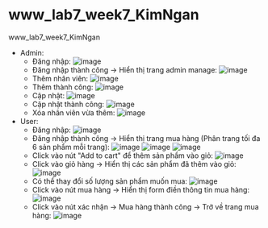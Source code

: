 # www_lab7_week7_KimNgan
www_lab7_week7_KimNgan
- Admin:
  + Đăng nhập: ![image](https://github.com/iamngo/www_lab7_week7_KimNgan/assets/88821216/806c62b5-ac57-4bc7-9379-bbeabd714b50)
  + Đăng nhập thành công -> Hiển thị trang admin manage: ![image](https://github.com/iamngo/www_lab7_week7_KimNgan/assets/88821216/d660f266-e866-488d-88a9-d235863c1647)
  + Thêm nhân viên: ![image](https://github.com/iamngo/www_lab7_week7_KimNgan/assets/88821216/86c77977-b69e-4210-ba74-3fe82f262d9d)
  + Thêm thành công: ![image](https://github.com/iamngo/www_lab7_week7_KimNgan/assets/88821216/f5fe1cbe-a4e5-4e17-879c-77e7b636572d)
  + Cập nhật: ![image](https://github.com/iamngo/www_lab7_week7_KimNgan/assets/88821216/3044891d-4df5-4f02-801f-6204ad15af8b)
  + Cập nhật thành công: ![image](https://github.com/iamngo/www_lab7_week7_KimNgan/assets/88821216/305396b3-3e2a-47bc-b7ae-45fde2cb97b4)
  + Xóa nhân viên vừa thêm: ![image](https://github.com/iamngo/www_lab7_week7_KimNgan/assets/88821216/1b2fca06-9fd6-47c1-8fa4-982134f31211)
- User:
  + Đăng nhập: ![image](https://github.com/iamngo/www_lab7_week7_KimNgan/assets/88821216/9e68c768-9fc5-4cd1-8a50-6205b07b4a33)
  + Đăng nhập thành công -> Hiển thị trang mua hàng (Phân trang tối đa 6 sản phẩm mỗi trang): ![image](https://github.com/iamngo/www_lab7_week7_KimNgan/assets/88821216/8e71fc3e-4e80-4fb5-b6df-c2157aae9a5e) ![image](https://github.com/iamngo/www_lab7_week7_KimNgan/assets/88821216/2882305c-2165-4c1b-a129-ea3d743b5d7d) ![image](https://github.com/iamngo/www_lab7_week7_KimNgan/assets/88821216/1057479b-21cf-44a1-8328-59daf4f0dd0d)
  + Click vào nút "Add to cart" để thêm sản phẩm vào giỏ: ![image](https://github.com/iamngo/www_lab7_week7_KimNgan/assets/88821216/103f51cb-421d-44d8-ab8c-e6dc3477fe14)
  + Click vào giỏ hàng -> Hiển thị các sản phẩm đã thêm vào giỏ: ![image](https://github.com/iamngo/www_lab7_week7_KimNgan/assets/88821216/83d60004-ffdc-49ae-a9f0-1b04479f8ac4)
  + Có thể thay đổi số lượng sản phẩm muốn mua: ![image](https://github.com/iamngo/www_lab7_week7_KimNgan/assets/88821216/929cd2e3-b918-48ae-8b06-366e0bf9969b)
  + Click vào nút mua hàng -> Hiển thị form điền thông tin mua hàng: ![image](https://github.com/iamngo/www_lab7_week7_KimNgan/assets/88821216/60e48fc6-09f3-4efb-b744-eedaeb57f603)
  + Click vào nút xác nhận -> Mua hàng thành công -> Trở về trang mua hàng: ![image](https://github.com/iamngo/www_lab7_week7_KimNgan/assets/88821216/33405735-2855-4826-a5d2-18a53e7a1e98)











